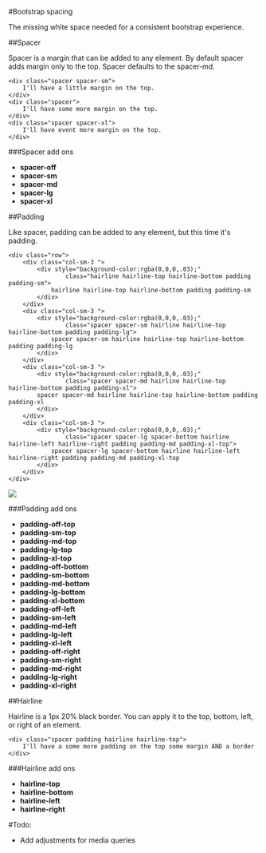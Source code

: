 #Bootstrap spacing

The missing white space needed for a consistent bootstrap experience.

##Spacer

Spacer is a margin that can be added to any element. By default spacer adds margin only to the top. Spacer defaults to the spacer-md.

```
<div class="spacer spacer-sm">
	I'll have a little margin on the top.
</div>
<div class="spacer">
	I'll have some more margin on the top.
</div>
<div class="spacer spacer-xl">
	I'll have event more margin on the top.
</div>
```
###Spacer add ons

- **spacer-off**  
- **spacer-sm**
- **spacer-md**
- **spacer-lg**
- **spacer-xl**

##Padding

Like spacer, padding can be added to any element, but this time it's padding.

```
<div class="row">
	<div class="col-sm-3 ">
		<div style="background-color:rgba(0,0,0,.03);"
				class="hairline hairline-top hairline-bottom padding padding-sm">
			hairline hairline-top hairline-bottom padding padding-sm
		</div>
	</div>
	<div class="col-sm-3 ">
		<div style="background-color:rgba(0,0,0,.03);"
				class="spacer spacer-sm hairline hairline-top hairline-bottom padding padding-lg">
			spacer spacer-sm hairline hairline-top hairline-bottom padding padding-lg
		</div>
	</div>
	<div class="col-sm-3 ">
		<div style="background-color:rgba(0,0,0,.03);"
				class="spacer spacer-md hairline hairline-top hairline-bottom padding padding-xl">
		spacer spacer-md hairline hairline-top hairline-bottom padding padding-xl
		</div>
	</div>
	<div class="col-sm-3 ">
		<div style="background-color:rgba(0,0,0,.03);"
				class="spacer spacer-lg spacer-bottom hairline hairline-left hairline-right padding padding-md padding-xl-top">
			spacer spacer-lg spacer-bottom hairline hairline-left hairline-right padding padding-md padding-xl-top
		</div>
	</div>
</div>
```

![](http://snap.icorbin.com/Screen-Shot-2015-07-27-17-36-32.png)

###Padding add ons

- **padding-off-top**  
- **padding-sm-top**
- **padding-md-top**
- **padding-lg-top**
- **padding-xl-top**
- **padding-off-bottom**  
- **padding-sm-bottom**
- **padding-md-bottom**
- **padding-lg-bottom**
- **padding-xl-bottom**
- **padding-off-left**  
- **padding-sm-left**
- **padding-md-left**
- **padding-lg-left**
- **padding-xl-left**
- **padding-off-right**  
- **padding-sm-right**
- **padding-md-right**
- **padding-lg-right**
- **padding-xl-right**

##Hairline

Hairline is a 1px 20% black border. You can apply it to the top, bottom, left, or right of an element.

```
<div class="spacer padding hairline hairline-top">
	I'll have a some more padding on the top some margin AND a border
</div>
```

###Hairline add ons

- **hairline-top**
- **hairline-bottom**
- **hairline-left**
- **hairline-right**

#Todo:

- Add adjustments for media queries
